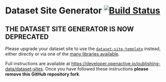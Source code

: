 # Dataset Site Generator [![Build Status](https://travis-ci.org/openactive/dataset-site-generator.svg?branch=master)](https://travis-ci.org/openactive/dataset-site-generator)

## THE DATASET SITE GENERATOR IS NOW DEPRECATED

Please upgrade your dataset site to use the [`dataset-site-template`](https://github.com/openactive/dataset-site-template) instead, either directly or via one of the [many libraries available](https://developer.openactive.io/publishing-data/dataset-sites#net-php-and-ruby-libraries).

Full instructions are available at https://developer.openactive.io/publishing-data/dataset-sites. Once you have followed these instructions **please remove this GitHub repository fork**.
